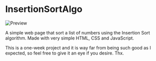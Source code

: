 # InsertionSortAlgo

![Preview](https://user-images.githubusercontent.com/53235472/113476831-3faca000-947e-11eb-923f-ca0660fe993e.jpg)

A simple web page that sort a list of numbers using the Insertion Sort algorithm. Made with very simple HTML, CSS and JavaScript.

This is a one-week project and it is way far from being such good as I expected, so feel free to give it an eye if you desire.
Thx.
